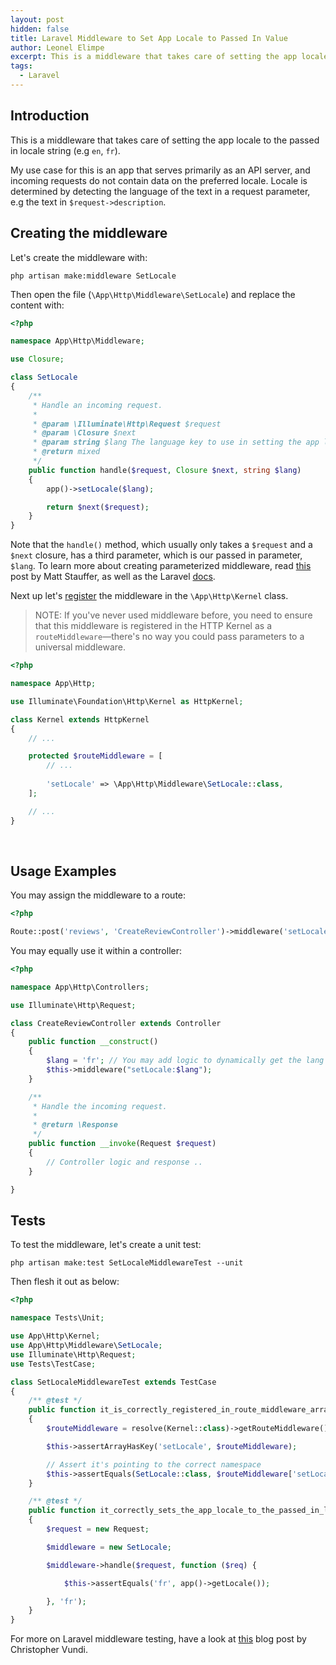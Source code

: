 ```yaml
---
layout: post
hidden: false
title: Laravel Middleware to Set App Locale to Passed In Value
author: Leonel Elimpe
excerpt: This is a middleware that takes care of setting the app locale to the passed in locale string (e.g `en`, `fr`).
tags:
  - Laravel
---
```

## Introduction

This is a middleware that takes care of setting the app locale to the passed in locale string (e.g `en`, `fr`). 

My use case for this is an app that serves primarily as an API server, and incoming requests do not contain data on the preferred locale. Locale is determined by detecting the language of the text in a request parameter, e.g the text in `$request->description`.

## Creating the middleware

Let's create the middleware with:

```
php artisan make:middleware SetLocale
```

Then open the file (`\App\Http\Middleware\SetLocale`) and replace the content with:

```php
<?php

namespace App\Http\Middleware;

use Closure;

class SetLocale
{
    /**
     * Handle an incoming request.
     *
     * @param \Illuminate\Http\Request $request
     * @param \Closure $next
     * @param string $lang The language key to use in setting the app locale, e.g 'en', 'fr'
     * @return mixed
     */
    public function handle($request, Closure $next, string $lang)
    {
        app()->setLocale($lang);

        return $next($request);
    }
}
```

Note that the `handle()` method, which usually only takes a `$request` and a `$next` closure, has a third parameter, which is our passed in parameter, `$lang`. To learn more about creating parameterized middleware, read [this](https://mattstauffer.com/blog/passing-parameters-to-middleware-in-laravel-5.1/) post by Matt Stauffer, as well as the Laravel [docs](https://laravel.com/docs/6.x/middleware#middleware-parameters).

Next up let's [register](https://laravel.com/docs/6.x/middleware#registering-middleware) the middleware in the `\App\Http\Kernel` class.

> NOTE: If you've never used middleware before, you need to ensure that this middleware is registered in the HTTP Kernel as a `routeMiddleware`—there's no way you could pass parameters to a universal middleware.

```php
<?php

namespace App\Http;

use Illuminate\Foundation\Http\Kernel as HttpKernel;

class Kernel extends HttpKernel
{
    // ...

    protected $routeMiddleware = [
        // ...
      
        'setLocale' => \App\Http\Middleware\SetLocale::class,
    ];

    // ...
}
```

<br>

## Usage Examples

You may assign the middleware to a route:

```php
<?php

Route::post('reviews', 'CreateReviewController')->middleware('setLocale:fr');
```

You may equally use it within a controller:

```php
<?php

namespace App\Http\Controllers;

use Illuminate\Http\Request;

class CreateReviewController extends Controller
{
    public function __construct()
    {
        $lang = 'fr'; // You may add logic to dynamically get the lang key here
        $this->middleware("setLocale:$lang");
    }

    /**
     * Handle the incoming request.
     *
     * @return \Response
     */
    public function __invoke(Request $request)
    {   
        // Controller logic and response ..
    }

}
```

## Tests

To test the middleware, let's create a unit test:

```
php artisan make:test SetLocaleMiddlewareTest --unit
```

Then flesh it out as below:

```php
<?php

namespace Tests\Unit;

use App\Http\Kernel;
use App\Http\Middleware\SetLocale;
use Illuminate\Http\Request;
use Tests\TestCase;

class SetLocaleMiddlewareTest extends TestCase
{
    /** @test */
    public function it_is_correctly_registered_in_route_middleware_array_of_the_http_kernel()
    {
        $routeMiddleware = resolve(Kernel::class)->getRouteMiddleware();

        $this->assertArrayHasKey('setLocale', $routeMiddleware);

        // Assert it's pointing to the correct namespace
        $this->assertEquals(SetLocale::class, $routeMiddleware['setLocale']);
    }

    /** @test */
    public function it_correctly_sets_the_app_locale_to_the_passed_in_locale_string()
    {
        $request = new Request;

        $middleware = new SetLocale;

        $middleware->handle($request, function ($req) {

            $this->assertEquals('fr', app()->getLocale());

        }, 'fr');
    }
}
```

For more on Laravel middleware testing, have a look at [this](https://semaphoreci.com/community/tutorials/testing-middleware-in-laravel-with-phpunit) blog post by Christopher Vundi.